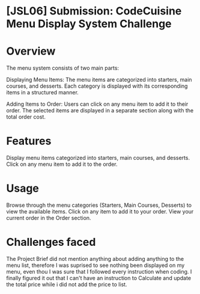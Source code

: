 # [JSL06] Submission: CodeCuisine Menu Display System Challenge

# Overview
The menu system consists of two main parts:

Displaying Menu Items: The menu items are categorized into starters, main courses, and desserts. Each category is displayed with its corresponding items in a structured manner.

Adding Items to Order: Users can click on any menu item to add it to their order. The selected items are displayed in a separate section along with the total order cost.

# Features
Display menu items categorized into starters, main courses, and desserts.
Click on any menu item to add it to the order.

# Usage
Browse through the menu categories (Starters, Main Courses, Desserts) to view the available items.
Click on any item to add it to your order.
View your current order in the Order section.

# Challenges faced 

The Project Brief did not mention anything about adding anything to the menu list, therefore I was suprised to see nothing been displayed on my menu, even thou I was sure that I followed every instruction when coding. I finally figured it out that I can't have an instruction to Calculate and update the total price while i did not add the price to list.
